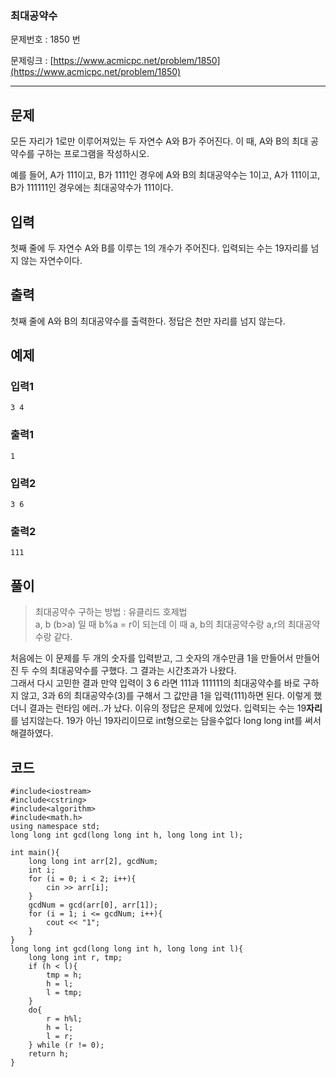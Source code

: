 ### 최대공약수 ###

문제번호 : 1850 번

문제링크 : [https://www.acmicpc.net/problem/1850](https://www.acmicpc.net/problem/1850)

----------

## 문제 ##

모든 자리가 1로만 이루어져있는 두 자연수 A와 B가 주어진다. 이 때, A와 B의 최대 공약수를 구하는 프로그램을 작성하시오.

예를 들어, A가 111이고, B가 1111인 경우에 A와 B의 최대공약수는 1이고, A가 111이고, B가 111111인 경우에는 최대공약수가 111이다.



## 입력 ##

첫째 줄에 두 자연수 A와 B를 이루는 1의 개수가 주어진다. 입력되는 수는 19자리를 넘지 않는 자연수이다.



## 출력 ##

첫째 줄에 A와 B의 최대공약수를 출력한다. 정답은 천만 자리를 넘지 않는다.



## 예제 ##

### 입력1 ###

	3 4 


### 출력1 ###

	1

### 입력2 ###

	3 6 


### 출력2 ###

	111


## 풀이 ##
>최대공약수 구하는 방법 : 유클리드 호제법  
>a, b (b>a) 일 때 b%a = r이 되는데 이 때 a, b의 최대공약수랑 a,r의 최대공약수랑 같다.


 처음에는 이 문제를 두 개의 숫자를 입력받고, 그 숫자의 개수만큼 1을 만들어서 만들어진 두 수의 최대공약수를 구했다. 그 결과는 시간초과가 나왔다.  
그래서 다시 고민한 결과 만약 입력이 3 6 라면 111과 111111의 최대공약수를 바로 구하지 않고, 3과 6의 최대공약수(3)를 구해서 그 값만큼 1을 입력(111)하면 된다. 이렇게 했더니 결과는 런타임 에러..가 났다. 
이유의 정답은 문제에 있었다. 입력되는 수는 19**자리**를 넘지않는다. 19가 아닌 19자리이므로 int형으로는 담을수없다 long long int를 써서 해결하였다. 

## 코드 ##

			
	#include<iostream>
	#include<cstring>
	#include<algorithm>
	#include<math.h>
	using namespace std;
	long long int gcd(long long int h, long long int l);

	int main(){
		long long int arr[2], gcdNum;
		int i;
		for (i = 0; i < 2; i++){
			cin >> arr[i];
		}
		gcdNum = gcd(arr[0], arr[1]);
		for (i = 1; i <= gcdNum; i++){
			cout << "1";
		}
	}
	long long int gcd(long long int h, long long int l){
		long long int r, tmp;
		if (h < l){
			tmp = h;
			h = l;
			l = tmp;
		}
		do{
			r = h%l;
			h = l;
			l = r;
		} while (r != 0);
		return h;
	}
	
	
	
